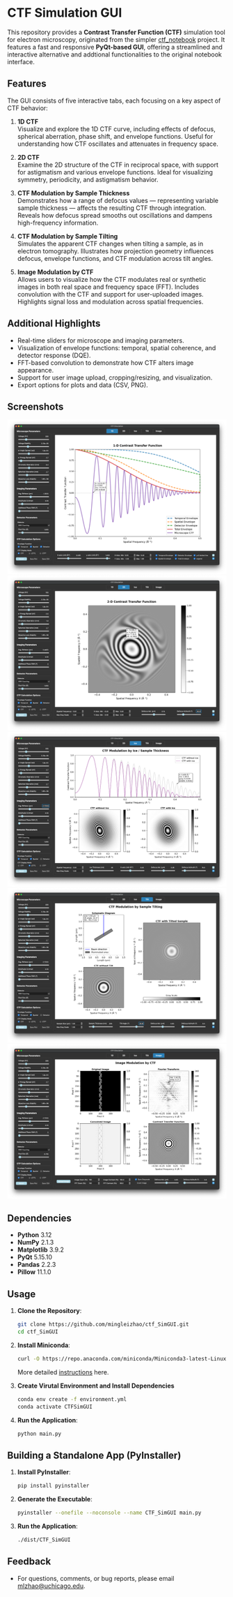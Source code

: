 # CTF Simulation GUI
This repository provides a **Contrast Transfer Function (CTF)** simulation tool for electron microscopy, originated from the simpler [ctf_notebook](https://github.com/mingleizhao/ctf_notebook) project. It features a fast and responsive **PyQt-based GUI**, offering a streamlined and interactive alternative and addtional functionalities to the original notebook interface.

## Features

The GUI consists of five interactive tabs, each focusing on a key aspect of CTF behavior:

1. **1D CTF**  
   Visualize and explore the 1D CTF curve, including effects of defocus, spherical aberration, phase shift, and envelope functions. Useful for understanding how CTF oscillates and attenuates in frequency space.

2. **2D CTF**  
   Examine the 2D structure of the CTF in reciprocal space, with support for astigmatism and various envelope functions. Ideal for visualizing symmetry, periodicity, and astigmatism behavior.

3. **CTF Modulation by Sample Thickness**  
   Demonstrates how a range of defocus values — representing variable sample thickness — affects the resulting CTF through integration. Reveals how defocus spread smooths out oscillations and dampens high-frequency information.

4. **CTF Modulation by Sample Tilting**  
   Simulates the apparent CTF changes when tilting a sample, as in electron tomography. Illustrates how projection geometry influences defocus, envelope functions, and CTF modulation across tilt angles.

5. **Image Modulation by CTF**  
   Allows users to visualize how the CTF modulates real or synthetic images in both real space and frequency space (FFT). Includes convolution with the CTF and support for user-uploaded images. Highlights signal loss and modulation across spatial frequencies.

## Additional Highlights

- Real-time sliders for microscope and imaging parameters.
- Visualization of envelope functions: temporal, spatial coherence, and detector response (DQE).
- FFT-based convolution to demonstrate how CTF alters image appearance.
- Support for user image upload, cropping/resizing, and visualization.
- Export options for plots and data (CSV, PNG).

## Screenshots
![screenshot1](screenshots/screenshot1.png)
![screenshot2](screenshots/screenshot2.png)
![screenshot3](screenshots/screenshot3.png)
![screenshot4](screenshots/screenshot4.png)
![screenshot5](screenshots/screenshot5.png)
## Dependencies
- **Python** 3.12
- **NumPy** 2.1.3
- **Matplotlib** 3.9.2
- **PyQt** 5.15.10
- **Pandas** 2.2.3
- **Pillow** 11.1.0

## Usage

1. **Clone the Repository**:
   ```bash
   git clone https://github.com/mingleizhao/ctf_SimGUI.git
   cd ctf_SimGUI
   ```
2. **Install Miniconda**:
   ```bash
   curl -O https://repo.anaconda.com/miniconda/Miniconda3-latest-Linux-x86_64.sh
   ```
   
   More detailed [instructions](https://docs.anaconda.com/miniconda/install/) here.

3. **Create Virutal Environment and Install Dependencies**
   ```bash
   conda env create -f environment.yml 
   conda activate CTFSimGUI
4. **Run the Application**:
   ```bash
   python main.py  
## Building a Standalone App (PyInstaller)
1. **Install PyInstaller**:
   ```bash
   pip install pyinstaller
2. **Generate the Executable**:
   ```bash
   pyinstaller --onefile --noconsole --name CTF_SimGUI main.py
3. **Run the Application**:
   ```bash
   ./dist/CTF_SimGUI
## Feedback
- For questions, comments, or bug reports, please email mlzhao@uchicago.edu.
